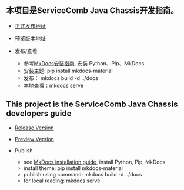 
## 本项目是ServiceComb Java Chassis开发指南。

* [正式发布地址][publish_site_cn]
* [预览版本地址][preview_site_cn]

* 发布/查看  
  * 参考[MkDocs安装指南](https://www.mkdocs.org/#installation), 安装 Python、Pip、MkDocs 
  * 安装主题: pip install mkdocs-material
  * 发布： mkdocs build -d ../docs
  * 本地查看：mkdocs serve

## This project is the ServiceComb Java Chassis developers guide

* [Release Version][publish_site_en]
* [Preview Version][preview_site_en]

* Publish  
  * see [MkDocs installation guide](https://www.mkdocs.org/#installation), install Python, Pip, MkDocs
  * install theme: pip install mkdocs-material
  * publish using command: mkdocs build -d ../docs
  * for local reading: mkdocs serve

[publish_site_cn]: https://servicecomb.apache.org/references/java-chassis/zh_CN/
[publish_site_en]: https://servicecomb.apache.org/references/java-chassis/en_US/

[preview_site_cn]: https://huaweicse.github.io/servicecomb-java-chassis-doc/java-chassis/zh_CN/
[preview_site_en]: https://huaweicse.github.io/servicecomb-java-chassis-doc/java-chassis/en_US/
